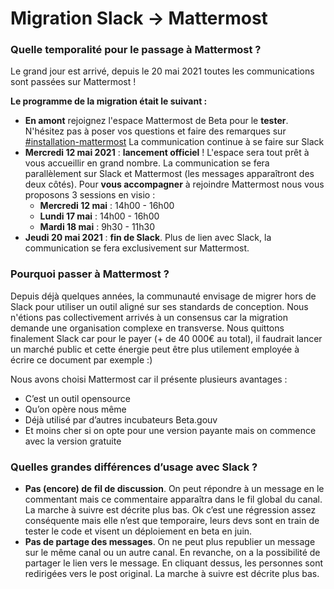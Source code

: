 # Migration Slack -&gt; Mattermost

### **Quelle temporalité pour le passage à Mattermost ?**

Le grand jour est arrivé, depuis le 20 mai 2021 toutes les communications sont passées sur Mattermost !

**Le programme de la migration était le suivant :**

* **En amont** rejoignez l'espace Mattermost de Beta pour le **tester**. N'hésitez pas à poser vos questions et faire des remarques sur [\#installation-mattermost](https://startups-detat.slack.com/archives/C021BDGH8KS) La communication continue à se faire sur Slack
* **Mercredi 12 mai 2021** : **lancement officiel** ! L'espace sera tout prêt à vous accueillir en grand nombre. La communication se fera parallèlement sur Slack et Mattermost \(les messages apparaîtront des deux côtés\). Pour **vous accompagner** à rejoindre Mattermost nous vous proposons 3 sessions en visio :
  * **Mercredi 12 mai** : 14h00 - 16h00
  * **Lundi 17 mai** : 14h00 - 16h00
  * **Mardi 18 mai** : 9h30 - 11h30
* **Jeudi 20 mai 2021** : **fin de Slack**. Plus de lien avec Slack, la communication se fera exclusivement sur Mattermost.

### **Pourquoi passer à Mattermost ?**

Depuis déjà quelques années, la communauté envisage de migrer hors de Slack pour utiliser un outil aligné sur ses standards de conception. Nous n'étions pas collectivement arrivés à un consensus car la migration demande une organisation complexe en transverse. Nous quittons finalement Slack car pour le payer \(+ de 40 000€ au total\), il faudrait lancer un marché public et cette énergie peut être plus utilement employée à écrire ce document par exemple :\)

Nous avons choisi Mattermost car il présente plusieurs avantages :

* C’est un outil opensource
* Qu’on opère nous même
* Déjà utilisé par d’autres incubateurs Beta.gouv
* Et moins cher si on opte pour une version payante mais on commence avec la version gratuite

### Quelles grandes différences d’usage avec Slack ?

* **Pas \(encore\) de fil de discussion**. On peut répondre à un message en le commentant mais ce commentaire apparaîtra dans le fil global du canal. La marche à suivre est décrite plus bas. Ok c’est une régression assez conséquente mais elle n’est que temporaire,  leurs devs sont en train de tester le code et visent un déploiement en beta en juin.
* **Pas de partage des messages**. On ne peut plus republier un message sur le même canal ou un autre canal. En revanche, on a la possibilité de partager le lien vers le message. En cliquant dessus, les personnes sont redirigées vers le post original. La marche à suivre est décrite plus bas.

